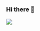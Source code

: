 ### Hi there 👋

<!--
**youngwoo3283/youngwoo3283** is a ✨ _special_ ✨ repository because its `README.md` (this file) appears on your GitHub profile.

Here are some ideas to get you started:

- 🔭 I’m currently working on ...
- 🌱 I’m currently learning ...
- 👯 I’m looking to collaborate on ...
- 🤔 I’m looking for help with ...
- 💬 Ask me about ...
- 📫 How to reach me: ...
- 😄 Pronouns: ...
- ⚡ Fun fact: ...
-->

<a href="https://data-beginning.tistory.com/" target="_blank"><img src="https://img.shields.io/badge/Tistory-000000?style=plastic&logo=000000&logoColor=로고색상"/></a>
